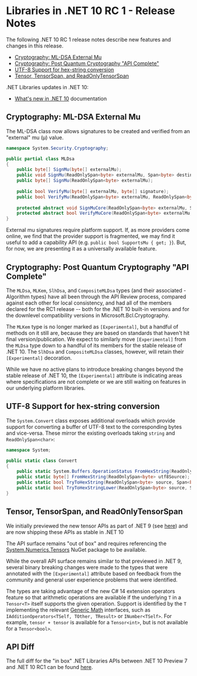 # Libraries in .NET 10 RC 1 - Release Notes

The following .NET 10 RC 1 release notes describe new features and changes in
this release.

- [Cryptography: ML-DSA External Mu](#cryptography-ml-dsa-external-mu)
- [Cryptography: Post Quantum Cryptography "API Complete"](#cryptography-post-quantum-cryptography-api-complete)
- [UTF-8 Support for hex-string conversion](#utf-8-support-for-hex-string-conversion)
- [Tensor, TensorSpan, and ReadOnlyTensorSpan](#tensor-tensorspan-and-readonlytensorspan)

.NET Libraries updates in .NET 10:

- [What's new in .NET 10](https://learn.microsoft.com/dotnet/core/whats-new/dotnet-10/overview) documentation

## Cryptography: ML-DSA External Mu

The ML-DSA class now allows signatures to be created and verified from an "external" mu (&#x3BC;) value.

```csharp
namespace System.Security.Cryptography;

public partial class MLDsa
{
    public byte[] SignMu(byte[] externalMu);
    public void SignMu(ReadOnlySpan<byte> externalMu, Span<byte> destination);
    public byte[] SignMu(ReadOnlySpan<byte> externalMu);    
 
    public bool VerifyMu(byte[] externalMu, byte[] signature);
    public bool VerifyMu(ReadOnlySpan<byte> externalMu, ReadOnlySpan<byte> signature);    
 
    protected abstract void SignMuCore(ReadOnlySpan<byte> externalMu, Span<byte> destination);
    protected abstract bool VerifyMuCore(ReadOnlySpan<byte> externalMu, ReadOnlySpan<byte> signature);
}
```

External mu signatures require platform support.
If, as more providers come online, we find that the provider support is fragmented,
we may find it useful to add a capability API (e.g. `public bool SupportsMu { get; }`).
But, for now, we are presenting it as a universally available feature.

## Cryptography: Post Quantum Cryptography "API Complete"

The `MLDsa`, `MLKem`, `SlhDsa`, and `CompositeMLDsa` types (and their associated -Algorithm types) have all been through the API Review process,
compared against each other for local consistency, and had all of the members declared for the RC1 release --
both for the .NET 10 built-in versions and for the downlevel compatibility versions in Microsoft.Bcl.Cryptography.

The `MLKem` type is no longer marked as `[Experimental]`, but a handful of methods on it still are,
because they are based on standards that haven't hit final version/publication.
We expect to similarly move `[Experimental]` from the `MLDsa` type down to a handful of its members for the stable release of .NET 10.
The `SlhDsa` and `CompositeMLDsa` classes, however, will retain their `[Experimental]` decoration.

While we have no active plans to introduce breaking changes beyond the stable release of .NET 10,
the `[Experimental]` attribute is indicating areas where specifications are not complete
or we are still waiting on features in our underlying platform libraries.

## UTF-8 Support for hex-string conversion

The `System.Convert` class exposes additional overloads which provide support for converting a buffer of UTF-8 text to the corresponding bytes and vice-versa. These mirror the existing overloads taking `string` and `ReadOnlySpan<char>`:
```csharp
namespace System;

public static class Convert
{
    public static System.Buffers.OperationStatus FromHexString(ReadOnlySpan<byte> utf8Source, Span<byte> destination, out int bytesConsumed, out int bytesWritten);
    public static byte[] FromHexString(ReadOnlySpan<byte> utf8Source);
    public static bool TryToHexString(ReadOnlySpan<byte> source, Span<byte> utf8Destination, out int bytesWritten);
    public static bool TryToHexStringLower(ReadOnlySpan<byte> source, Span<byte> utf8Destination, out int bytesWritten);
}
```

## Tensor, TensorSpan, and ReadOnlyTensorSpan

We initially previewed the new tensor APIs as part of .NET 9 (see [here](https://github.com/dotnet/core/blob/main/release-notes/9.0/preview/preview5/libraries.md#enhanced-ai-capabilities-with-tensorprimitives-and-tensort)) and are now shipping these APIs as stable in .NET 10

The API surface remains "out of box" and requires referencing the [System.Numerics.Tensors](https://www.nuget.org/packages/System.Numerics.Tensors) NuGet package to be available.

While the overall API surface remains similar to that previewed in .NET 9, several binary breaking changes were made to the types that were annotated with the `[Experimental]` attribute based on feedback from the community and general user experience problems that were identified.

The types are taking advantage of the new C# 14 extension operators feature so that arithmetic operations are available if the underlying `T` in a `Tensor<T>` itself supports the given operation. Support is identified by the `T` implementing the relevant [Generic Math](https://learn.microsoft.com/en-us/dotnet/standard/generics/math) interfaces, such as `IAdditionOperators<TSelf, TOther, TResult>` or `INumber<TSelf>`. For example, `tensor + tensor` is available for a `Tensor<int>`, but is not available for a `Tensor<bool>`.

## API Diff

The full diff for the "in box" .NET Libraries APIs between .NET 10 Preview 7 and .NET 10 RC1 can be found [here](https://github.com/dotnet/core/blob/main/release-notes/10.0/preview/rc1/api-diff/Microsoft.NETCore.App/10.0-rc1.md).
